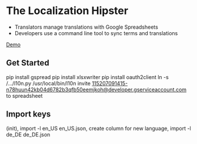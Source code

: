 # The Localization Hipster

 * Translators manage translations with Google Spreadsheets
 * Developers use a command line tool to sync terms and translations

[Demo](https://docs.google.com/spreadsheets/d/1ZzKO7SVCeqHxGcj-yxoagEyfWBOXtfXFOFPGzqXI5K4/edit?usp=sharing)

## Get Started

pip install gspread
pip install xlsxwriter
pip install oauth2client
ln -s /.../l10n.py /usr/local/bin/l10n
invite 115207091415-n78huun42kb04d6782b3qfb50eemjkoh@developer.gserviceaccount.com to spreadsheet

## Import keys

(init), import -l en_US en_US.json, create column for new language, import -l de_DE de_DE.json
